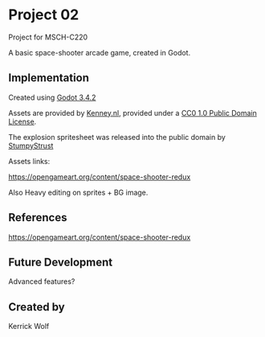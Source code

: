 
# Project 02

Project for MSCH-C220

A basic space-shooter arcade game, created in Godot.

## Implementation

Created using [Godot 3.4.2](https://godotengine.org/download)

Assets are provided by [Kenney.nl](https://kenney.nl/assets/space-shooter-extension), provided under a [CC0 1.0 Public Domain License](https://creativecommons.org/publicdomain/zero/1.0/).

The explosion spritesheet was released into the public domain by [StumpyStrust](https://opengameart.org/content/explosion-sheet)

Assets links:

https://opengameart.org/content/space-shooter-redux

Also Heavy editing on sprites + BG image.

## References
https://opengameart.org/content/space-shooter-redux

## Future Development
Advanced features?

## Created by
Kerrick Wolf

```

